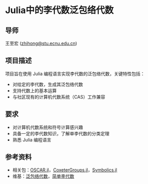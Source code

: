 # Julia中的李代数泛包络代数

## 导师

王至宏 (zhihong@stu.ecnu.edu.cn)

## 项目描述

项目旨在使用 Julia 编程语言实现李代数的泛包络代数，关键特性包括：
- 对给定的李代数，生成其泛包络代数
- 支持代数上的基本运算
- 与社区现有的计算机代数系统（CAS）工作兼容

## 要求

- 对计算机代数系统和符号计算感兴趣
- 具备一定的李代数知识，了解单李代数的分类定理
- 熟悉 Julia 编程语言


## 参考资料

- 相关包：[OSCAR.jl](https://github.com/oscar-system/Oscar.jl)，[CoxeterGroups.jl](https://github.com/ulthiel/CoxeterGroups.jl)，[Symbolics.jl](https://github.com/JuliaSymbolics/Symbolics.jl)
- 维基：[泛包络代数](https://zh.wikipedia.org/wiki/泛包络代数)，[简单李代数](https://zh.wikipedia.org/wiki/简单李代数)
